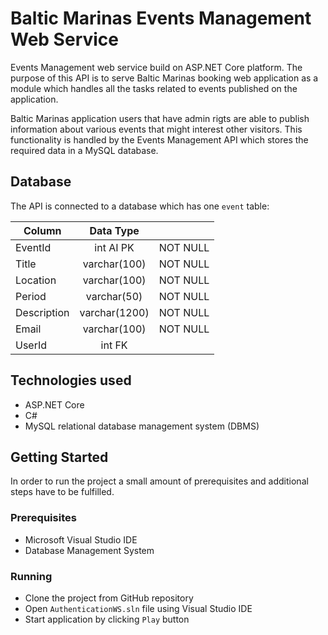 # Baltic Marinas Events Management Web Service

Events Management web service build on ASP.NET Core platform. The purpose of this API is to serve Baltic Marinas booking web
application as a module which handles all the tasks related to events published on the application. 

Baltic Marinas application users that have admin rigts are able to publish information about various events that might interest other visitors.
This functionality is handled by the Events Management API which stores the required data in a MySQL database. 

## Database

The API is connected to a database which has one `event` table:

| Column	| Data Type     |         |
| ------------- |:-------------:| -------:|
| EventId       | int AI PK     | NOT NULL|
| Title         | varchar(100)  | NOT NULL|
| Location      | varchar(100)  | NOT NULL|
| Period        | varchar(50)   | NOT NULL|
| Description   | varchar(1200) | NOT NULL|
| Email         | varchar(100)  | NOT NULL|
| UserId        | int FK        |         |


## Technologies used

+ ASP.NET Core
+ C#
+ MySQL relational database management system (DBMS)

## Getting Started

In order to run the project a small amount of prerequisites and additional steps have to be fulfilled.

### Prerequisites

+ Microsoft Visual Studio IDE
+ Database Management System

### Running

+ Clone the project from GitHub repository
+ Open `AuthenticationWS.sln` file using Visual Studio IDE
+ Start application by clicking `Play` button

